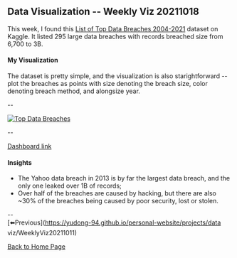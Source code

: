 <head>
  <!-- Global site tag (gtag.js) - Google Analytics -->
<script async src="https://www.googletagmanager.com/gtag/js?id=UA-112502179-1"></script>
<script>
  window.dataLayer = window.dataLayer || [];
  function gtag(){dataLayer.push(arguments);}
  gtag('js', new Date());

  gtag('config', 'UA-112502179-1');
</script>
</head>


## Data Visualization -- Weekly Viz 20211018

This week, I found this [List of Top Data Breaches 2004-2021](https://www.kaggle.com/hishaamarmghan/list-of-top-data-breaches-2004-2021) dataset on Kaggle. It listed 295 large data breaches with records breached size from 6,700 to 3B.  

#### My Visualization

The dataset is pretty simple, and the visualization is also starightforward -- plot the breaches as points with size denoting the breach size, color denoting breach method, and alongsize year.  

--  
<div class='tableauPlaceholder' id='viz1634613454740' style='position: relative'><noscript><a href='#'><img alt='Top Data Breaches ' src='https:&#47;&#47;public.tableau.com&#47;static&#47;images&#47;20&#47;20211018TopDataBreaches2004-2021&#47;TopDataBreaches&#47;1_rss.png' style='border: none' /></a></noscript><object class='tableauViz'  style='display:none;'><param name='host_url' value='https%3A%2F%2Fpublic.tableau.com%2F' /> <param name='embed_code_version' value='3' /> <param name='site_root' value='' /><param name='name' value='20211018TopDataBreaches2004-2021&#47;TopDataBreaches' /><param name='tabs' value='no' /><param name='toolbar' value='yes' /><param name='static_image' value='https:&#47;&#47;public.tableau.com&#47;static&#47;images&#47;20&#47;20211018TopDataBreaches2004-2021&#47;TopDataBreaches&#47;1.png' /> <param name='animate_transition' value='yes' /><param name='display_static_image' value='yes' /><param name='display_spinner' value='yes' /><param name='display_overlay' value='yes' /><param name='display_count' value='yes' /><param name='language' value='en-US' /><param name='filter' value='publish=yes' /></object></div>                <script type='text/javascript'>                    var divElement = document.getElementById('viz1634613454740');                    var vizElement = divElement.getElementsByTagName('object')[0];                    if ( divElement.offsetWidth > 800 ) { vizElement.style.width='600px';vizElement.style.height='827px';} else if ( divElement.offsetWidth > 500 ) { vizElement.style.width='600px';vizElement.style.height='827px';} else { vizElement.style.width='100%';vizElement.style.height='727px';}                     var scriptElement = document.createElement('script');                    scriptElement.src = 'https://public.tableau.com/javascripts/api/viz_v1.js';                    vizElement.parentNode.insertBefore(scriptElement, vizElement);                </script>  

--  

[Dashboard link](https://public.tableau.com/views/20211018TopDataBreaches2004-2021/TopDataBreaches?:language=en-US&publish=yes&:display_count=n&:origin=viz_share_link)
  
#### Insights
* The Yahoo data breach in 2013 is by far the largest data breach, and the only one leaked over 1B of records;  
* Over half of the breaches are caused by hacking, but there are also ~30% of the breaches being caused by poor security, lost or stolen.  

--  
[⬅️Previous](https://yudong-94.github.io/personal-website/projects/data viz/WeeklyViz20211011)  

[Back to Home Page](https://yudong-94.github.io/personal-website/)
